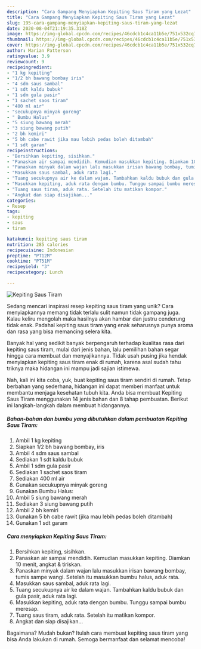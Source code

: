 ```yaml
---
description: "Cara Gampang Menyiapkan Kepiting Saus Tiram yang Lezat"
title: "Cara Gampang Menyiapkan Kepiting Saus Tiram yang Lezat"
slug: 195-cara-gampang-menyiapkan-kepiting-saus-tiram-yang-lezat
date: 2020-08-04T21:19:35.318Z
image: https://img-global.cpcdn.com/recipes/46cdcb1c4ca11b5e/751x532cq70/kepiting-saus-tiram-foto-resep-utama.jpg
thumbnail: https://img-global.cpcdn.com/recipes/46cdcb1c4ca11b5e/751x532cq70/kepiting-saus-tiram-foto-resep-utama.jpg
cover: https://img-global.cpcdn.com/recipes/46cdcb1c4ca11b5e/751x532cq70/kepiting-saus-tiram-foto-resep-utama.jpg
author: Marian Patterson
ratingvalue: 3.9
reviewcount: 9
recipeingredient:
- "1 kg kepiting"
- "1/2 bh bawang bombay iris"
- "4 sdm saus sambal"
- "1 sdt kaldu bubuk"
- "1 sdm gula pasir"
- "1 sachet saos tiram"
- "400 ml air"
- "secukupnya minyak goreng"
- " Bumbu Halus"
- "5 siung bawang merah"
- "3 siung bawang putih"
- "2 bh kemiri"
- "5 bh cabe rawit jika mau lebih pedas boleh ditambah"
- "1 sdt garam"
recipeinstructions:
- "Bersihkan kepiting, sisihkan."
- "Panaskan air sampai mendidih. Kemudian masukkan kepiting. Diamkan 10 menit, angkat &amp; tiriskan."
- "Panaskan minyak dalam wajan lalu masukkan irisan bawang bombay, tumis sampe wangi. Setelah itu masukkan bumbu halus, aduk rata."
- "Masukkan saus sambal, aduk rata lagi."
- "Tuang secukupnya air ke dalam wajan. Tambahkan kaldu bubuk dan gula pasir, aduk rata lagi."
- "Masukkan kepiting, aduk rata dengan bumbu. Tunggu sampai bumbu meresap."
- "Tuang saus tiram, aduk rata. Setelah itu matikan kompor."
- "Angkat dan siap disajikan..."
categories:
- Resep
tags:
- kepiting
- saus
- tiram

katakunci: kepiting saus tiram 
nutrition: 285 calories
recipecuisine: Indonesian
preptime: "PT12M"
cooktime: "PT51M"
recipeyield: "3"
recipecategory: Lunch

---
```



![Kepiting Saus Tiram](https://img-global.cpcdn.com/recipes/46cdcb1c4ca11b5e/751x532cq70/kepiting-saus-tiram-foto-resep-utama.jpg)

Sedang mencari inspirasi resep kepiting saus tiram yang unik? Cara menyiapkannya memang tidak terlalu sulit namun tidak gampang juga. Kalau keliru mengolah maka hasilnya akan hambar dan justru cenderung tidak enak. Padahal kepiting saus tiram yang enak seharusnya punya aroma dan rasa yang bisa memancing selera kita.



Banyak hal yang sedikit banyak berpengaruh terhadap kualitas rasa dari kepiting saus tiram, mulai dari jenis bahan, lalu pemilihan bahan segar hingga cara membuat dan menyajikannya. Tidak usah pusing jika hendak menyiapkan kepiting saus tiram enak di rumah, karena asal sudah tahu triknya maka hidangan ini mampu jadi sajian istimewa.


Nah, kali ini kita coba, yuk, buat kepiting saus tiram sendiri di rumah. Tetap berbahan yang sederhana, hidangan ini dapat memberi manfaat untuk membantu menjaga kesehatan tubuh kita. Anda bisa membuat Kepiting Saus Tiram menggunakan 14 jenis bahan dan 8 tahap pembuatan. Berikut ini langkah-langkah dalam membuat hidangannya.

<!--inarticleads1-->

##### Bahan-bahan dan bumbu yang dibutuhkan dalam pembuatan Kepiting Saus Tiram:

1. Ambil 1 kg kepiting
1. Siapkan 1/2 bh bawang bombay, iris
1. Ambil 4 sdm saus sambal
1. Sediakan 1 sdt kaldu bubuk
1. Ambil 1 sdm gula pasir
1. Sediakan 1 sachet saos tiram
1. Sediakan 400 ml air
1. Gunakan secukupnya minyak goreng
1. Gunakan  Bumbu Halus:
1. Ambil 5 siung bawang merah
1. Sediakan 3 siung bawang putih
1. Ambil 2 bh kemiri
1. Gunakan 5 bh cabe rawit (jika mau lebih pedas boleh ditambah)
1. Gunakan 1 sdt garam




<!--inarticleads2-->

##### Cara menyiapkan Kepiting Saus Tiram:

1. Bersihkan kepiting, sisihkan.
1. Panaskan air sampai mendidih. Kemudian masukkan kepiting. Diamkan 10 menit, angkat &amp; tiriskan.
1. Panaskan minyak dalam wajan lalu masukkan irisan bawang bombay, tumis sampe wangi. Setelah itu masukkan bumbu halus, aduk rata.
1. Masukkan saus sambal, aduk rata lagi.
1. Tuang secukupnya air ke dalam wajan. Tambahkan kaldu bubuk dan gula pasir, aduk rata lagi.
1. Masukkan kepiting, aduk rata dengan bumbu. Tunggu sampai bumbu meresap.
1. Tuang saus tiram, aduk rata. Setelah itu matikan kompor.
1. Angkat dan siap disajikan...




Bagaimana? Mudah bukan? Itulah cara membuat kepiting saus tiram yang bisa Anda lakukan di rumah. Semoga bermanfaat dan selamat mencoba!
